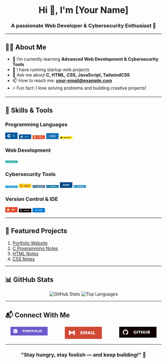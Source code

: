 <h1 align="center">Hi 👋, I'm [Your Name]</h1>
<h3 align="center">A passionate Web Developer & Cybersecurity Enthusiast 🚀</h3>

---

## 🧑‍💻 About Me  
- 🌱 I’m currently learning **Advanced Web Development & Cybersecurity Tools**  
- 🚀 I have running startup web projects  
- 💬 Ask me about **C, HTML, CSS, JavaScript, TailwindCSS**  
- 📫 How to reach me: **your-email@example.com**  
- ⚡ Fun fact: I love solving problems and building creative projects!  

---

## 🚀 Skills & Tools  

### **Programming Languages**  
<p align="left">
<img src="./img/c.svg" alt="C" width="40"/>
<img src="./img/c++.svg" alt="C++" width="40"/>
<img src="./img/html-5.svg" alt="HTML5" width="40"/>
<img src="./img/css-3.svg" alt="CSS3" width="40"/>
<img src="./img/java-script.svg" alt="JavaScript" width="40"/>
</p>

### **Web Development**  
<p align="left">
<img src="./img/tailwind-css.svg" alt="Tailwind CSS" width="40"/>
</p>

### **Cybersecurity Tools**  
<p align="left">
<img src="./img/packet-tracer.svg" alt="Packet Tracer" width="40"/>
<img src="./img/linux.svg" alt="Linux" width="40"/>
<img src="./img/kali-linux.svg" alt="Kali Linux" width="40"/>
<img src="./img/wire-shark.svg" alt="Wireshark" width="40"/>
<img src="./img/nmap.svg" alt="Nmap" width="40"/>
<img src="./img/metasploit.svg" alt="Metasploit" width="40"/>
</p>

### **Version Control & IDE**  
<p align="left">
<img src="./img/git.svg" alt="Git" width="40"/>
<img src="./img/github.svg" alt="GitHub" width="40"/>
<img src="./img/vscode.svg" alt="VS Code" width="40"/>
</p>

---

## 📂 Featured Projects  
1. [Portfolio Website](https://your-portfolio-link.com)  
2. [C Programming Notes](https://github.com/yourusername/c-notes-repo)  
3. [HTML Notes](https://github.com/yourusername/html-notes-repo)  
4. [CSS Notes](https://github.com/yourusername/css-notes-repo)  

---

## 📊 GitHub Stats  
<p align="center">
<img height="150" src="https://github-readme-stats.vercel.app/api?username=yourusername&show_icons=true&theme=radical" alt="GitHub Stats"/>
<img height="150" src="https://github-readme-stats.vercel.app/api/top-langs/?username=yourusername&layout=compact&theme=radical" alt="Top Languages"/>
</p>

---

## 📬 Connect With Me  
<p align="center" style="display:flex; gap:20px; justify-content:space-around;">
<a href="https://your-portfolio-link.com"><img src="./img/portfolio.svg" alt="Portfolio" width="120"/></a>
<a href="mailto:your-email@example.com"><img src="./img/email.svg" alt="Email" width="120"/></a>
<a href="https://github.com/yourusername"><img src="./img/github.svg" alt="GitHub" width="120"/></a>
</p>

---

<h3 align="center">"Stay hungry, stay foolish — and keep building!" 🚀</h3>
